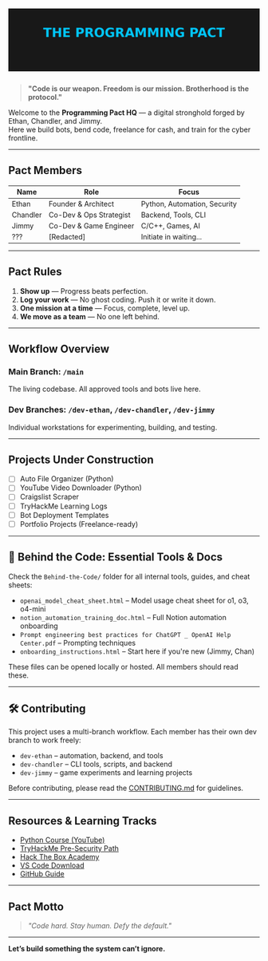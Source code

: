 # ![The Programming Pact](./programming_pact_banner.png)

> **"Code is our weapon. Freedom is our mission. Brotherhood is the protocol."**

Welcome to the **Programming Pact HQ** — a digital stronghold forged by Ethan, Chandler, and Jimmy.  
Here we build bots, bend code, freelance for cash, and train for the cyber frontline.

---

## Pact Members

| Name      | Role                  | Focus                    |
|-----------|-----------------------|---------------------------|
| Ethan     | Founder & Architect   | Python, Automation, Security |
| Chandler  | Co-Dev & Ops Strategist | Backend, Tools, CLI |
| Jimmy     | Co-Dev & Game Engineer | C/C++, Games, AI |
| ???       | [Redacted]            | Initiate in waiting...     |

---

## Pact Rules

1. **Show up** — Progress beats perfection.
2. **Log your work** — No ghost coding. Push it or write it down.
3. **One mission at a time** — Focus, complete, level up.
4. **We move as a team** — No one left behind.

---

## Workflow Overview

### Main Branch: `/main`

The living codebase. All approved tools and bots live here.

### Dev Branches: `/dev-ethan`, `/dev-chandler`, `/dev-jimmy`

Individual workstations for experimenting, building, and testing.

---

## Projects Under Construction

- [ ] Auto File Organizer (Python)
- [ ] YouTube Video Downloader (Python)
- [ ] Craigslist Scraper
- [ ] TryHackMe Learning Logs
- [ ] Bot Deployment Templates
- [ ] Portfolio Projects (Freelance-ready)

---

## 📁 Behind the Code: Essential Tools & Docs

Check the `Behind-the-Code/` folder for all internal tools, guides, and cheat sheets:

- `openai_model_cheat_sheet.html` – Model usage cheat sheet for o1, o3, o4-mini
- `notion_automation_training_doc.html` – Full Notion automation onboarding
- `Prompt engineering best practices for ChatGPT _ OpenAI Help Center.pdf` – Prompting techniques
- `onboarding_instructions.html` – Start here if you're new (Jimmy, Chan)

These files can be opened locally or hosted. All members should read these.

---

## 🛠️ Contributing

This project uses a multi-branch workflow. Each member has their own dev branch to work freely:

- `dev-ethan` – automation, backend, and tools
- `dev-chandler` – CLI tools, scripts, and backend
- `dev-jimmy` – game experiments and learning projects

Before contributing, please read the [CONTRIBUTING.md](./CONTRIBUTING.md) for guidelines.

---

## Resources & Learning Tracks

- [Python Course (YouTube)](https://www.youtube.com/watch?v=rfscVS0vtbw)
- [TryHackMe Pre-Security Path](https://tryhackme.com/path/outline/presecurity)
- [Hack The Box Academy](https://academy.hackthebox.com)
- [VS Code Download](https://code.visualstudio.com)
- [GitHub Guide](https://guides.github.com/activities/hello-world/)

---

## Pact Motto

> _"Code hard. Stay human. Defy the default."_

---

**Let’s build something the system can’t ignore.**